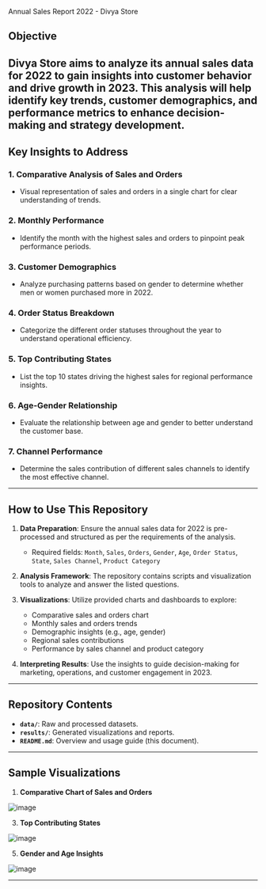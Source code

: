 Annual Sales Report 2022 - Divya Store

## Objective
Divya Store aims to analyze its annual sales data for 2022 to gain insights into customer behavior and drive growth in 2023. This analysis will help identify key trends, customer demographics, and performance metrics to enhance decision-making and strategy development.
---

## Key Insights to Address

### 1. Comparative Analysis of Sales and Orders
- Visual representation of sales and orders in a single chart for clear understanding of trends.
  
### 2. Monthly Performance
- Identify the month with the highest sales and orders to pinpoint peak performance periods.

### 3. Customer Demographics
- Analyze purchasing patterns based on gender to determine whether men or women purchased more in 2022.

### 4. Order Status Breakdown
- Categorize the different order statuses throughout the year to understand operational efficiency.

### 5. Top Contributing States
- List the top 10 states driving the highest sales for regional performance insights.

### 6. Age-Gender Relationship
- Evaluate the relationship between age and gender to better understand the customer base.

### 7. Channel Performance
- Determine the sales contribution of different sales channels to identify the most effective channel.

---

## How to Use This Repository
1. **Data Preparation**: Ensure the annual sales data for 2022 is pre-processed and structured as per the requirements of the analysis.
   - Required fields: `Month`, `Sales`, `Orders`, `Gender`, `Age`, `Order Status`, `State`, `Sales Channel`, `Product Category`

2. **Analysis Framework**: The repository contains scripts and visualization tools to analyze and answer the listed questions.

3. **Visualizations**: Utilize provided charts and dashboards to explore:
   - Comparative sales and orders chart
   - Monthly sales and orders trends
   - Demographic insights (e.g., age, gender)
   - Regional sales contributions
   - Performance by sales channel and product category

4. **Interpreting Results**: Use the insights to guide decision-making for marketing, operations, and customer engagement in 2023.

---

## Repository Contents
- **`data/`**: Raw and processed datasets.
- **`results/`**: Generated visualizations and reports.
- **`README.md`**: Overview and usage guide (this document).

---

## Sample Visualizations
1. **Comparative Chart of Sales and Orders**


 ![image](https://github.com/user-attachments/assets/04ece0cb-b743-40da-adb0-54580c4aba4c)

3. **Top Contributing States**


 ![image](https://github.com/user-attachments/assets/1185604b-6603-453e-8c93-1d032bcb155c)

5. **Gender and Age Insights**


![image](https://github.com/user-attachments/assets/1f10dfb5-5d63-43b8-9c99-816979cbdcf6)


---
